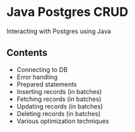 # Java Postgres CRUD

Interacting with Postgres using Java

## Contents

- Connecting to DB
- Error handling
- Prepared statements
- Inserting records (in batches)
- Fetching records (in batches)
- Updating records (in batches)
- Deleting records (in batches)
- Various optimization techniques
